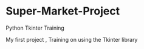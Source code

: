 # Super-Market-Project
Python Tkinter Training 

My first project , Training on using the Tkinter library 
